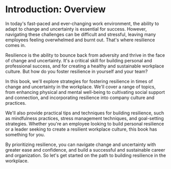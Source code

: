 Introduction: Overview
======================

In today's fast-paced and ever-changing work environment, the ability to adapt to change and uncertainty is essential for success. However, navigating these challenges can be difficult and stressful, leaving many employees feeling overwhelmed and burnt out. That's where resilience comes in.

Resilience is the ability to bounce back from adversity and thrive in the face of change and uncertainty. It's a critical skill for building personal and professional success, and for creating a healthy and sustainable workplace culture. But how do you foster resilience in yourself and your team?

In this book, we'll explore strategies for fostering resilience in times of change and uncertainty in the workplace. We'll cover a range of topics, from enhancing physical and mental well-being to cultivating social support and connection, and incorporating resilience into company culture and practices.

We'll also provide practical tips and techniques for building resilience, such as mindfulness practices, stress management techniques, and goal-setting strategies. Whether you're an employee looking to build personal resilience or a leader seeking to create a resilient workplace culture, this book has something for you.

By prioritizing resilience, you can navigate change and uncertainty with greater ease and confidence, and build a successful and sustainable career and organization. So let's get started on the path to building resilience in the workplace.
